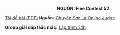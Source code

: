 **<center>NGUỒN: Free Contest 52</center>**

[Tải đề bài (PDF)](/statements/2283/DICEGAME.pdf)
**Nguồn:** [Chuyên Sơn La Online Judge](http://csloj.ddns.net/)

**Group giải đáp thắc mắc:** [Lập trình 24h](https://www.facebook.com/groups/1386904321519984)
